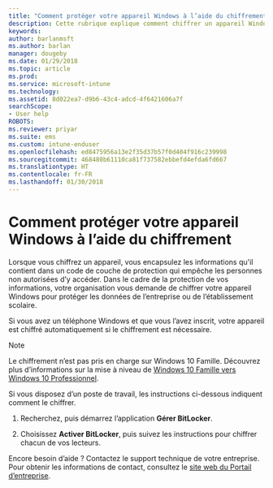 ```yaml
---
title: "Comment protéger votre appareil Windows à l’aide du chiffrement | Microsoft Docs"
description: Cette rubrique explique comment chiffrer un appareil Windows
keywords: 
author: barlanmsft
ms.author: barlan
manager: dougeby
ms.date: 01/29/2018
ms.topic: article
ms.prod: 
ms.service: microsoft-intune
ms.technology: 
ms.assetid: 8d022ea7-d9b6-43c4-adcd-4f6421606a7f
searchScope:
- User help
ROBOTS: 
ms.reviewer: priyar
ms.suite: ems
ms.custom: intune-enduser
ms.openlocfilehash: ed8475956a13e2f35d37b57f0d404f916c239998
ms.sourcegitcommit: 468480b61110ca81f737582ebbefd4efda6fd667
ms.translationtype: HT
ms.contentlocale: fr-FR
ms.lasthandoff: 01/30/2018
---
```

# <a name="how-to-protect-your-windows-device-using-encryption"></a>Comment protéger votre appareil Windows à l’aide du chiffrement

Lorsque vous chiffrez un appareil, vous encapsulez les informations qu'il contient dans un code de couche de protection qui empêche les personnes non autorisées d’y accéder. Dans le cadre de la protection de vos informations, votre organisation vous demande de chiffrer votre appareil Windows pour protéger les données de l’entreprise ou de l’établissement scolaire. 

Si vous avez un téléphone Windows et que vous l’avez inscrit, votre appareil est chiffré automatiquement si le chiffrement est nécessaire.

> [!Note]
> Le chiffrement n’est pas pris en charge sur Windows 10 Famille. Découvrez plus d’informations sur la mise à niveau de [Windows 10 Famille vers Windows 10 Professionnel](https://support.microsoft.com/help/12384/windows-10-upgrading-home-to-pro).


Si vous disposez d’un poste de travail, les instructions ci-dessous indiquent comment le chiffrer.

1.  Recherchez, puis démarrez l’application **Gérer BitLocker**.

2.  Choisissez **Activer BitLocker**, puis suivez les instructions pour chiffrer chacun de vos lecteurs.

Encore besoin d’aide ? Contactez le support technique de votre entreprise. Pour obtenir les informations de contact, consultez le [site web du Portail d’entreprise](https://portal.manage.microsoft.com#HelpDeskDialog).
